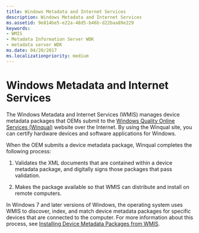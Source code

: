 ```yaml
---
title: Windows Metadata and Internet Services
description: Windows Metadata and Internet Services
ms.assetid: 9e814be5-e22a-48d5-b46b-d22baa89e229
keywords:
- WMIS
- Metadata Information Server WDK
- metadata server WDK
ms.date: 04/20/2017
ms.localizationpriority: medium
---
```


# Windows Metadata and Internet Services


The Windows Metadata and Internet Services (WMIS) manages device metadata packages that OEMs submit to the [Windows Quality Online Services (Winqual)](http://go.microsoft.com/fwlink/p/?linkid=62651) website over the Internet. By using the Winqual site, you can certify hardware devices and software applications for Windows.

When the OEM submits a device metadata package, Winqual completes the following process:

1.  Validates the XML documents that are contained within a device metadata package, and digitally signs those packages that pass validation.

2.  Makes the package available so that WMIS can distribute and install on remote computers.

In Windows 7 and later versions of Windows, the operating system uses WMIS to discover, index, and match device metadata packages for specific devices that are connected to the computer. For more information about this process, see [Installing Device Metadata Packages from WMIS](installing-device-metadata-packages-from-wmis.md).

 

 





